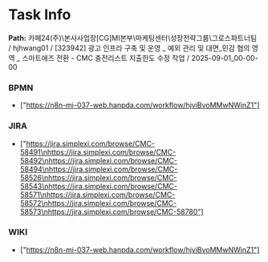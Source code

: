# Task Info

**Path:** 카페24(주)\본사사업장\[CG]MI본부\마케팅센터\성장전략그룹\그로스파트너팀 / hjhwang01 / [323942] 광고 인프라 구축 및 운영 _ 예외 관리 및 대면_민감 협의 영역 _ 스마트애즈 전환 - CMC 충전리스트 지출한도 수정 작업 / 2025-09-01_00-00-00

### BPMN
- ["https://n8n-mi-037-web.hanpda.com/workflow/hjviBvoMMwNWinZ1"]

### JIRA
- ["https://jira.simplexi.com/browse/CMC-58491\nhttps://jira.simplexi.com/browse/CMC-58492\nhttps://jira.simplexi.com/browse/CMC-58494\nhttps://jira.simplexi.com/browse/CMC-58526\nhttps://jira.simplexi.com/browse/CMC-58543\nhttps://jira.simplexi.com/browse/CMC-58571\nhttps://jira.simplexi.com/browse/CMC-58572\nhttps://jira.simplexi.com/browse/CMC-58573\nhttps://jira.simplexi.com/browse/CMC-58780"]

### WIKI
- ["https://n8n-mi-037-web.hanpda.com/workflow/hjviBvoMMwNWinZ1"]

